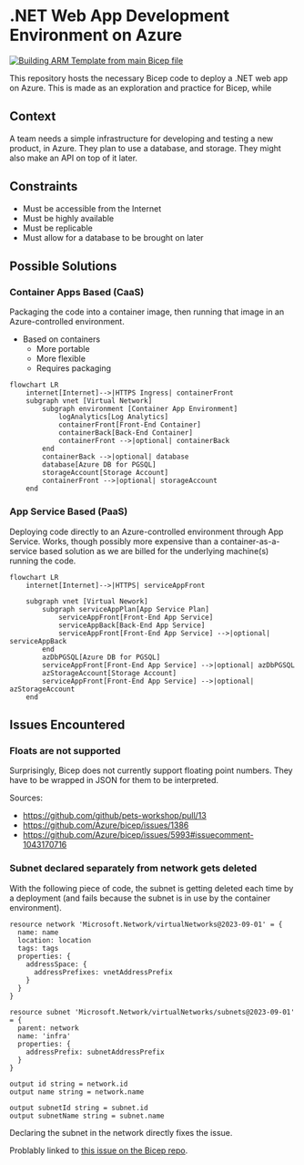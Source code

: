 # .NET Web App Development Environment on Azure

[![Building ARM Template from main Bicep file](https://github.com/mirfire/azure-bicep-training/actions/workflows/arm-build.yaml/badge.svg?branch=main&event=push)](https://github.com/mirfire/azure-bicep-training/actions/workflows/arm-build.yaml)

This repository hosts the necessary Bicep code to deploy a .NET web app on Azure. This is made as an exploration and practice for Bicep, while

## Context

A team needs a simple infrastructure for developing and testing a new product, in Azure. They plan to use a database, and storage. They might also make an API on top of it later.

## Constraints

- Must be accessible from the Internet
- Must be highly available
- Must be replicable
- Must allow for a database to be brought on later

## Possible Solutions

### Container Apps Based (CaaS)

Packaging the code into a container image, then running that image in an Azure-controlled environment.

- Based on containers
  - More portable
  - More flexible
  - Requires packaging

```mermaid
flowchart LR
    internet[Internet]-->|HTTPS Ingress| containerFront
    subgraph vnet [Virtual Network]
        subgraph environment [Container App Environment]
            logAnalytics[Log Analytics]
            containerFront[Front-End Container]
            containerBack[Back-End Container]
            containerFront -->|optional| containerBack
        end
        containerBack -->|optional| database
        database[Azure DB for PGSQL]
        storageAccount[Storage Account]
        containerFront -->|optional| storageAccount
    end
```


### App Service Based (PaaS)

Deploying code directly to an Azure-controlled environment through App Service. Works, though possibly more expensive than a container-as-a-service based solution as we are billed for the underlying machine(s) running the code.

```mermaid
flowchart LR
    internet[Internet]-->|HTTPS| serviceAppFront

    subgraph vnet [Virtual Nework]
        subgraph serviceAppPlan[App Service Plan]
            serviceAppFront[Front-End App Service]
            serviceAppBack[Back-End App Service]
            serviceAppFront[Front-End App Service] -->|optional| serviceAppBack
        end
        azDbPGSQL[Azure DB for PGSQL]
        serviceAppFront[Front-End App Service] -->|optional| azDbPGSQL
        azStorageAccount[Storage Account]
        serviceAppFront[Front-End App Service] -->|optional| azStorageAccount
    end
```

## Issues Encountered

### Floats are not supported

Surprisingly, Bicep does not currently support floating point numbers. They have to be wrapped in JSON for them to be interpreted.

Sources:

- https://github.com/github/pets-workshop/pull/13
- https://github.com/Azure/bicep/issues/1386
- https://github.com/Azure/bicep/issues/5993#issuecomment-1043170716

### Subnet declared separately from network gets deleted

With the following piece of code, the subnet is getting deleted each time by a deployment (and fails because the subnet is in use by the container environment).

```bicep
resource network 'Microsoft.Network/virtualNetworks@2023-09-01' = {
  name: name
  location: location
  tags: tags
  properties: {
    addressSpace: {
      addressPrefixes: vnetAddressPrefix
    }
  }
}

resource subnet 'Microsoft.Network/virtualNetworks/subnets@2023-09-01' = {
  parent: network
  name: 'infra'
  properties: {
    addressPrefix: subnetAddressPrefix
  }
}

output id string = network.id
output name string = network.name

output subnetId string = subnet.id
output subnetName string = subnet.name
```

Declaring the subnet in the network directly fixes the issue. 

Problably linked to [this issue on the Bicep repo](https://github.com/Azure/bicep-types-az/issues/1687).
